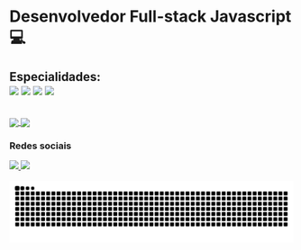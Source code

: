 # Desenvolvedor Full-stack Javascript 💻

<div>
  <h2>Especialidades:<br>
    <img src="https://cdn.jsdelivr.net/gh/devicons/devicon/icons/javascript/javascript-original.svg" width="50" />
    <img src="https://cdn.jsdelivr.net/gh/devicons/devicon@latest/icons/nodejs/nodejs-original-wordmark.svg" width="75" />
    <img src="https://cdn.jsdelivr.net/gh/devicons/devicon@latest/icons/typescript/typescript-original.svg" width="50" />
    <img src="https://cdn.jsdelivr.net/gh/devicons/devicon@latest/icons/react/react-original.svg" width="60" />
          
  </h2>
  
</div>

<br>

<a href="https://github.com/anuraghazra/github-readme-stats">
  <img height=170 align="center" src="https://github-readme-stats.vercel.app/api?username=dario-bastos-dev&theme=radical" />
</a>
<a href="https://github.com/anuraghazra/convoychat">
  <img height=170 align="center" src="https://github-readme-stats.vercel.app/api/top-langs?username=dario-bastos-dev&layout=compact&langs_count=8&card_width=420&theme=radical" />
</a>

<br>

<div>
  <h3>Redes sociais</h3>
  <span>
    <a class="E-mail" href="mailto:dario.bastos.dev@gmail.com">
      <img src="https://img.shields.io/badge/Gmail-D14836?style=for-the-badge&logo=gmail&logoColor=white">
    </a>
    <a class="linkedin" href="https://www.linkedin.com/in/dario-bastos/">
      <img src="https://img.shields.io/badge/LinkedIn-0077B5?style=for-the-badge&logo=linkedin&logoColor=white">
    </a>
  </span>
</div>

<br>

<picture>
  <source media="(prefers-color-scheme: dark)" srcset="https://raw.githubusercontent.com/dario-bastos-dev/dario-bastos-dev/output/github-contribution-grid-snake-dark.svg">
  <source media="(prefers-color-scheme: light)" srcset="https://raw.githubusercontent.com/dario-bastos-dev/dario-bastos-dev/output/github-contribution-grid-snake.svg">
  <img alt="github contribution grid snake animation" src="https://raw.githubusercontent.com/dario-bastos-dev/dario-bastos-dev/output/github-contribution-grid-snake.svg">
</picture>
